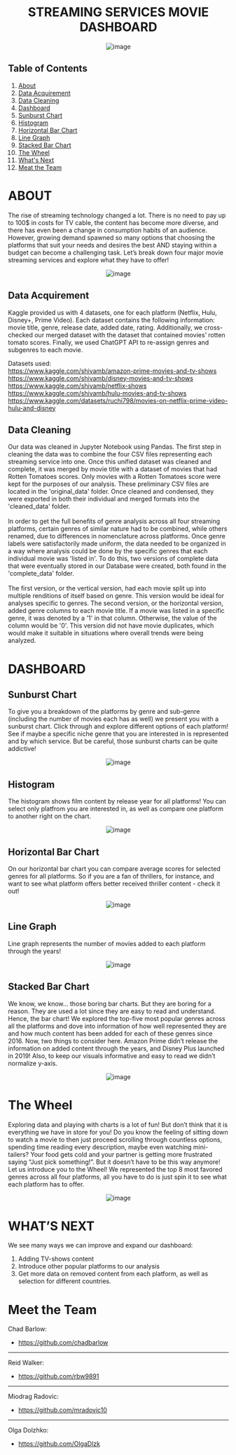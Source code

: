 <h1 align="center"> STREAMING SERVICES MOVIE DASHBOARD </h1> 

<p align="center">
  <img src="https://user-images.githubusercontent.com/74025870/230246133-9bb16fbb-3f4b-4063-982e-4180e8b32499.PNG" alt="image"/>
</p>


## Table of Contents
1. [About](#about)
2. [Data Acquirement](#dataacq)
3. [Data Cleaning](#dataclean)
4. [Dashboard](#dashboard)
5. [Sunburst Chart](#sun)
6. [Histogram](#curve)
7. [Horizontal Bar Chart](#tomato)
8. [Line Graph](#line)
9. [Stacked Bar Chart](#stacked)
10. [The Wheel](#wheel)
11. [What's Next](#future)
12. [Meat the Team](#team)


<a name="about"></a>
# ABOUT

The rise of streaming technology changed a lot. There is no need to pay up to 100$ in costs for TV cable, the content has become more diverse, and there has even been a change in consumption habits of an audience. However, growing demand spawned so many options that choosing the platforms that suit your needs and desires the best AND staying within a budget can become a challenging task. Let’s break down four major movie streaming services and explore what they have to offer! 

<p align="center">
  <img src="https://user-images.githubusercontent.com/74025870/230246176-296f0151-a603-4c99-8235-7950f976bfd2.PNG" alt="image"/>
</p>

<a name="dataacq"></a>
## Data Acquirement

Kaggle provided us with 4 datasets, one for each platform (Netflix, Hulu, Disney+, Prime Video). Each dataset contains the following information: movie title, genre, release date, added date, rating.
Additionally, we cross-checked our merged dataset with the dataset that contained movies’ rotten tomato scores. Finally, we used ChatGPT API to re-assign genres and subgenres to each movie. 

Datasets used:<br>
https://www.kaggle.com/shivamb/amazon-prime-movies-and-tv-shows<br>
https://www.kaggle.com/shivamb/disney-movies-and-tv-shows<br>
https://www.kaggle.com/shivamb/netflix-shows<br>
https://www.kaggle.com/shivamb/hulu-movies-and-tv-shows<br>
https://www.kaggle.com/datasets/ruchi798/movies-on-netflix-prime-video-hulu-and-disney<br>


<a name="dataclean"></a>
## Data Cleaning

Our data was cleaned in Jupyter Notebook using Pandas. The first step in cleaning the data was to combine the four CSV files representing each streaming service into one. Once this unified dataset was cleaned and complete, it was merged by movie title with a dataset of movies that had Rotten Tomatoes scores. Only movies with a Rotten Tomatoes score were kept for the purposes of our analysis. These preliminary CSV files are located in the 'original_data' folder. Once cleaned and condensed, they were exported in both their individual and merged formats into the 'cleaned_data' folder.<br><br>
In order to get the full benefits of genre analysis across all four streaming platforms, certain genres of similar nature had to be combined, while others renamed, due to differences in nomenclature across platforms. Once genre labels were satisfactorily made uniform, the data needed to be organized in a way where analysis could be done by the specific genres that each individual movie was 'listed in'. To do this, two versions of complete data that were eventually stored in our Database were created, both found in the 'complete_data' folder.<br><br>
The first version, or the vertical version, had each movie split up into multiple renditions of itself based on genre. This version would be ideal for analyses specific to genres. The second version, or the horizontal version, added genre columns to each movie title. If a movie was listed in a specific genre, it was denoted by a '1' in that column. Otherwise, the value of the column would be '0'. This version did not have movie duplicates, which would make it suitable in situations where overall trends were being analyzed.


<a name="dashboard"></a>
# DASHBOARD


<a name="sun"></a>
## Sunburst Chart

To give you a breakdown of the platforms by genre and sub-genre (including the number of movies each has as well) we present you with a sunburst chart. Click through and explore different options of each platform! See if maybe a specific niche genre that you are interested in is represented and by which service. But be careful, those sunburst charts can be quite addictive! 

<p align="center">
  <img src="https://user-images.githubusercontent.com/74025870/230510581-97e37175-330e-4cbe-8270-338d7e54a2fa.PNG" alt="image"/>
</p>


<a name="curve"></a>
## Histogram
The histogram shows film content by release year for all platforms! You can select only platfrom you are interested in, as well as compare one platform to another right on the chart. 

<p align="center">
  <img src="https://user-images.githubusercontent.com/74025870/230509754-608a1fde-f684-4060-87da-03d513619d1f.PNG" alt="image"/>
</p>

<a name="tomato"></a>
## Horizontal Bar Chart
On our horizontal bar chart you can compare average scores for selected genres for all platforms. So if you are a fan of thrillers, for instance, and want to see what platform offers better received thriller content - check it out! 

<p align="center">
  <img src="https://user-images.githubusercontent.com/74025870/230510265-a903d447-f86e-4f84-9420-f62a89379cf6.PNG" alt="image"/>
</p>

<a name="line"></a>
## Line Graph

Line graph represents the number of movies added to each platform through the years!

<p align="center">
  <img src="https://user-images.githubusercontent.com/74025870/230510065-3bc866f6-cf84-44f3-a136-c0c88fe2aba5.PNG" alt="image"/>
</p>



<a name="stacked"></a>
## Stacked Bar Chart

We know, we know… those boring bar charts. But they are boring for a reason. They are used a lot since they are easy to read and understand. Hence, the bar chart! We explored the top-five most popular genres across all the platforms and dove into information of how well represented they are and how much content has been added for each of these genres since 2016. Now, two things to consider here. Amazon Prime didn’t release the information on added content through the years, and Disney Plus launched in 2019! Also, to keep our visuals informative and easy to read we didn’t normalize y-axis. 


<p align="center">
  <img src="https://user-images.githubusercontent.com/74025870/230509563-8e0449bf-718a-4842-a175-372271056429.PNG" alt="image"/>
</p>


<a name="wheel"></a>
# The Wheel 

Exploring data and playing with charts is a lot of fun! But don’t think that it is everything we have in store for you!
Do you know the feeling of sitting down to watch a movie to then just proceed scrolling through countless options, spending time reading every description, maybe even watching mini-tailers? Your food gets cold and your partner is getting more frustrated saying “Just pick something!”. But it doesn’t have to be this way anymore! Let us introduce you to the Wheel! We represented the top 8 most favored genres across all four platforms, all you have to do is just spin it to see what each platform has to offer. 


<p align="center">
  <img src="https://user-images.githubusercontent.com/74025870/230509111-8ca6a4bf-250a-4c2c-b8fe-e986dfd0bc03.PNG" alt="image"/>
</p>



<a name="future"></a>
# WHAT’S NEXT

We see many ways we can improve and expand our dashboard:
1. Adding TV-shows content
2. Introduce other popular platforms to our analysis 
3. Get more data on removed content from each platform, as well as selection for different countries. 

<a name="team"></a>
# Meet the Team

Chad Barlow:
* https://github.com/chadbarlow
<hr>

Reid Walker:
* https://github.com/rbw9891
<hr>

Miodrag Radovic:
* https://github.com/mradovic10
<hr>

Olga Dolzhko:
* https://github.com/OlgaDlzk

